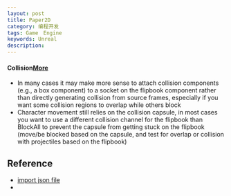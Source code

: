 ```yaml
---
layout: post
title: Paper2D
category: 编程开发
tags: Game　Engine
keywords: Unreal
description: 
---
```


#### Collision[More](https://docs.unrealengine.com/latest/INT/Support/Builds/ReleaseNotes/2015/4_7/index.html)
* In many cases it may make more sense to attach collision components (e.g., a box component) to a socket on the flipbook component rather than directly generating collision from source frames, especially if you want some collision regions to overlap while others block
* Character movement still relies on the collision capsule, in most cases you want to use a different collision channel for the flipbook than BlockAll to prevent the capsule from getting stuck on the flipbook (move/be blocked based on the capsule, and test for overlap or collision with projectiles based on the flipbook)

## Reference
* [import json file](https://rocket2.unrealengine.cloud.answerhub.com/questions/144787/importing-tile-maps-from-tiled-as-json.html?sort=oldest)
* 